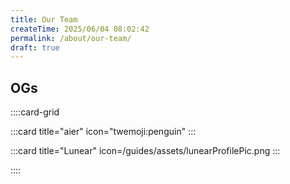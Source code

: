 ```yaml
---
title: Our Team
createTime: 2025/06/04 08:02:42
permalink: /about/our-team/
draft: true
---
```


## OGs

::::card-grid

:::card title="aier" icon="twemoji:penguin"
:::

:::card title="Lunear" icon=/guides/assets/lunearProfilePic.png
:::

::::
